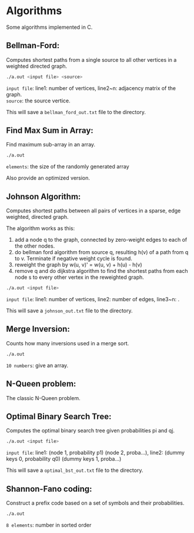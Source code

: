 # Algorithms
Some algorithms implemented in C.

## Bellman-Ford:
Computes shortest paths from a single source to all other vertices in a weighted directed graph.

```bash
./a.out <input file> <source>
```
`input file`: line1: number of vertices, line2~n: adjacency matrix of the graph.<br>
`source`: the source vertice.

This will save a `bellman_ford_out.txt` file to the directory.

## Find Max Sum in Array:
Find maximum sub-array in an array.

```bash
./a.out
```
`elements`: the size of the randomly generated array

Also provide an optimized version.

## Johnson Algorithm:
Computes shortest paths between all pairs of vertices in a sparse, edge weighted, directed graph.

The algorithm works as this:
1. add a node q to the graph, connected by zero-weight edges to each of the other nodes.
2. do bellman ford algorithm from source q, resulting h(v) of a path from q to v. Terminate if negative weight cycle is found.
3. reweight the graph by w(u, v)' = w(u, v) + h(u) - h(v)
4. remove q and do dijkstra algorithm to find the shortest paths from each node s to every other vertex in the reweighted graph.

```bash
./a.out <input file>
```
`input file`: line1: number of vertices, line2: number of edges, line3~n: <vertex> <vertex> <edge weight>.

This will save a `johnson_out.txt` file to the directory.
   
## Merge Inversion:
Counts how many inversions used in a merge sort.

```bash
./a.out
```
`10 numbers`: give an array.

## N-Queen problem:
The classic N-Queen problem.

## Optimal Binary Search Tree:
Computes the optimal binary search tree given probabilities pi and qj.

```bash
./a.out <input file>
```
`input file`: line1: (node 1, probability p1) (node 2, proba...), line2: (dummy keys 0, probability q0) (dummy keys 1, proba...)

This will save a `optimal_bst_out.txt` file to the directory.

## Shannon-Fano coding:
Construct a prefix code based on a set of symbols and their probabilities.

```bash
./a.out
```
`8 elements`: number in sorted order
